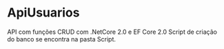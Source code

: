 # ApiUsuarios
API com funções CRUD com .NetCore 2.0 e EF Core 2.0
Script de criação do banco se encontra na pasta Script.
